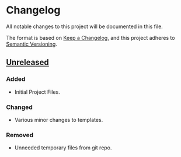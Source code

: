 # Changelog
All notable changes to this project will be documented in this file.

The format is based on [Keep a Changelog][kac], and this project adheres to
[Semantic Versioning][semver].

## [Unreleased]
### Added
- Initial Project Files.

### Changed
- Various minor changes to templates.

### Removed
- Unneeded temporary files from git repo.

[Unreleased]: https://git.sr.ht/~yewscion/apl-primer/log
[kac]: https://keepachangelog.com/en/1.0.0/
[semver]: https://semver.org/spec/v2.0.0.html
<!-- Local Variables: -->
<!-- mode: markdown -->
<!-- coding: utf-8-unix -->
<!-- End: -->
